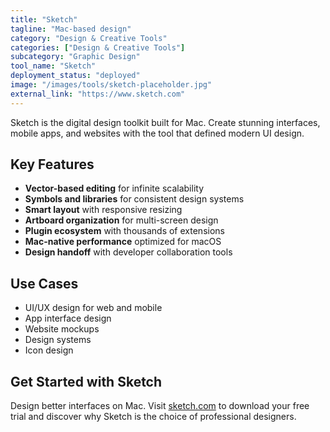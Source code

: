 ```yaml
---
title: "Sketch"
tagline: "Mac-based design"
category: "Design & Creative Tools"
categories: ["Design & Creative Tools"]
subcategory: "Graphic Design"
tool_name: "Sketch"
deployment_status: "deployed"
image: "/images/tools/sketch-placeholder.jpg"
external_link: "https://www.sketch.com"
---
```

Sketch is the digital design toolkit built for Mac. Create stunning interfaces, mobile apps, and websites with the tool that defined modern UI design.

## Key Features

- **Vector-based editing** for infinite scalability
- **Symbols and libraries** for consistent design systems
- **Smart layout** with responsive resizing
- **Artboard organization** for multi-screen design
- **Plugin ecosystem** with thousands of extensions
- **Mac-native performance** optimized for macOS
- **Design handoff** with developer collaboration tools

## Use Cases

- UI/UX design for web and mobile
- App interface design
- Website mockups
- Design systems
- Icon design

## Get Started with Sketch

Design better interfaces on Mac. Visit [sketch.com](https://www.sketch.com) to download your free trial and discover why Sketch is the choice of professional designers.